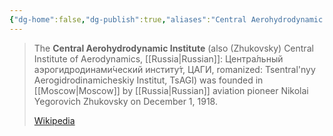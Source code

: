 ```yaml
---
{"dg-home":false,"dg-publish":true,"aliases":"Central Aerohydrodynamic Institute, Zhukovsky, Central Institute of Aerodynamics, Центра́льный аэрогидродинами́ческий институ́т, Tsentralnyy Aerogidrodinamicheskiy Institut, TsAGI","locations":"Moscow","tag":null,"date":null,"location":[55.59270455,38.10673474589218],"title":"Central Aerohydrodynamic Institute, 1, ul. Zhukovskogo, Центр, Zhukovsky, Moscow Oblast, Central Federal District, 140181, Russia","permalink":"/maps/central-aerohydrodynamic-institute-1-ul-zhukovskogo-czentr-zhukovsky-moscow-oblast-central-federal-district-140181-russia/","dgHomeLink":true,"dgPassFrontmatter":true}
---
```


> The **Central Aerohydrodynamic Institute** (also (Zhukovsky) Central Institute of Aerodynamics, [[Russia|Russian]]: Центра́льный аэрогидродинами́ческий институ́т, ЦАГИ, romanized: Tsentral'nyy Aerogidrodinamicheskiy Institut, TsAGI) was founded in [[Moscow|Moscow]] by [[Russia|Russian]] aviation pioneer Nikolai Yegorovich Zhukovsky on December 1, 1918.
>
> [Wikipedia](https://en.wikipedia.org/wiki/Central%20Aerohydrodynamic%20Institute)
